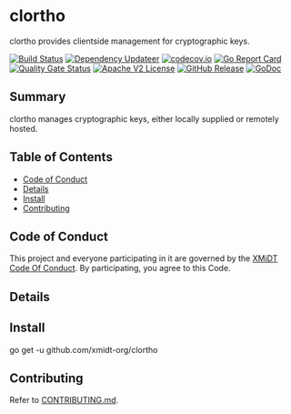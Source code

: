 # clortho

clortho provides clientside management for cryptographic keys.

[![Build Status](https://github.com/xmidt-org/clortho/actions/workflows/ci.yml/badge.svg)](https://github.com/xmidt-org/clortho/actions/workflows/ci.yml)
[![Dependency Updateer](https://github.com/xmidt-org/clortho/actions/workflows/updater.yml/badge.svg)](https://github.com/xmidt-org/clortho/actions/workflows/updater.yml)
[![codecov.io](http://codecov.io/github/xmidt-org/clortho/coverage.svg?branch=main)](http://codecov.io/github/xmidt-org/clortho?branch=main)
[![Go Report Card](https://goreportcard.com/badge/github.com/xmidt-org/clortho)](https://goreportcard.com/report/github.com/xmidt-org/clortho)
[![Quality Gate Status](https://sonarcloud.io/api/project_badges/measure?project=xmidt-org_clortho&metric=alert_status)](https://sonarcloud.io/dashboard?id=xmidt-org_clortho)
[![Apache V2 License](http://img.shields.io/badge/license-Apache%20V2-blue.svg)](https://github.com/xmidt-org/clortho/blob/main/LICENSE)
[![GitHub Release](https://img.shields.io/github/release/xmidt-org/clortho.svg)](CHANGELOG.md)
[![GoDoc](https://pkg.go.dev/badge/github.com/xmidt-org/clortho)](https://pkg.go.dev/github.com/xmidt-org/clortho)

## Summary

clortho manages cryptographic keys, either locally supplied or remotely hosted.

## Table of Contents

- [Code of Conduct](#code-of-conduct)
- [Details](#details)
- [Install](#install)
- [Contributing](#contributing)

## Code of Conduct

This project and everyone participating in it are governed by the [XMiDT Code Of Conduct](https://xmidt.io/docs/community/code_of_conduct/). 
By participating, you agree to this Code.

## Details

## Install

go get -u github.com/xmidt-org/clortho

## Contributing

Refer to [CONTRIBUTING.md](CONTRIBUTING.md).

